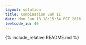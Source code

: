 ```yaml
---
layout: solution
title: Combination Sum II
date: Mon Jan 18 18:15:34 PST 2016
leetcode_id: 40
---
```

{% include_relative README.md %}
